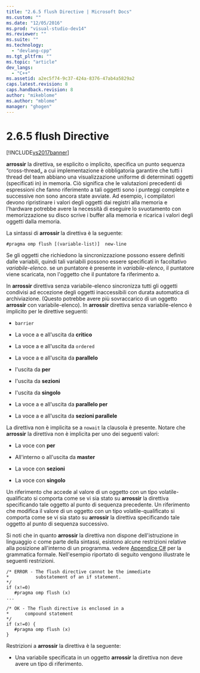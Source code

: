 ```yaml
---
title: "2.6.5 flush Directive | Microsoft Docs"
ms.custom: ""
ms.date: "12/05/2016"
ms.prod: "visual-studio-dev14"
ms.reviewer: ""
ms.suite: ""
ms.technology: 
  - "devlang-cpp"
ms.tgt_pltfrm: ""
ms.topic: "article"
dev_langs: 
  - "C++"
ms.assetid: a2ec5f74-9c37-424a-8376-47ab4a5829a2
caps.latest.revision: 8
caps.handback.revision: 8
author: "mikeblome"
ms.author: "mblome"
manager: "ghogen"
---
```

# 2.6.5 flush Directive
[!INCLUDE[vs2017banner](../../assembler/inline/includes/vs2017banner.md)]

**arrossir** la direttiva, se esplicito o implicito, specifica un punto sequenza “cross\-thread„ a cui implementazione è obbligatoria garantire che tutti i thread del team abbiano una visualizzazione uniforme di determinati oggetti \(specificati in\) in memoria.  Ciò significa che le valutazioni precedenti di espressioni che fanno riferimento a tali oggetti sono i punteggi complete e successive non sono ancora state avviate.  Ad esempio, i compilatori devono ripristinare i valori degli oggetti dai registri alla memoria e l'hardware potrebbe avere la necessità di eseguire lo svuotamento con memorizzazione su disco scrive i buffer alla memoria e ricarica i valori degli oggetti dalla memoria.  
  
 La sintassi di **arrossir** la direttiva è la seguente:  
  
```  
#pragma omp flush [(variable-list)]  new-line  
```  
  
 Se gli oggetti che richiedono la sincronizzazione possono essere definiti dalle variabili, quindi tali variabili possono essere specificati in facoltativo *variabile\-elenco*.  se un puntatore è presente in *variabile\-elenco*, il puntatore viene scaricata, non l'oggetto che il puntatore fa riferimento a.  
  
 In **arrossir** direttiva senza variabile\-elenco sincronizza tutti gli oggetti condivisi ad eccezione degli oggetti inaccessibili con durata automatica di archiviazione.  \(Questo potrebbe avere più sovraccarico di un oggetto **arrossir** con variabile\-elenco\). In **arrossir** direttiva senza variabile\-elenco è implicito per le direttive seguenti:  
  
-   `barrier`  
  
-   La voce a e all'uscita da **critico**  
  
-   La voce a e all'uscita da `ordered`  
  
-   La voce a e all'uscita da **parallelo**  
  
-   l'uscita da **per**  
  
-   l'uscita da **sezioni**  
  
-   l'uscita da **singolo**  
  
-   La voce a e all'uscita da **parallelo per**  
  
-   La voce a e all'uscita da **sezioni parallele**  
  
 La direttiva non è implicita se a `nowait` la clausola è presente.  Notare che **arrossir** la direttiva non è implicita per uno dei seguenti valori:  
  
-   La voce con **per**  
  
-   All'interno o all'uscita da **master**  
  
-   La voce con **sezioni**  
  
-   La voce con **singolo**  
  
 Un riferimento che accede al valore di un oggetto con un tipo volatile\-qualificato si comporta come se vi sia stato su **arrossir** la direttiva specificando tale oggetto al punto di sequenza precedente.  Un riferimento che modifica il valore di un oggetto con un tipo volatile\-qualificato si comporta come se vi sia stato su **arrossir** la direttiva specificando tale oggetto al punto di sequenza successivo.  
  
 Si noti che in quanto **arrossir** la direttiva non dispone dell'istruzione in linguaggio c come parte della sintassi, esistono alcune restrizioni relative alla posizione all'interno di un programma.  vedere [Appendice C\#](../../parallel/openmp/c-openmp-c-and-cpp-grammar.md) per la grammatica formale.  Nell'esempio riportato di seguito vengono illustrate le seguenti restrizioni.  
  
```  
/* ERROR - The flush directive cannot be the immediate  
*          substatement of an if statement.  
*/  
if (x!=0)  
   #pragma omp flush (x)  
...  
  
/* OK - The flush directive is enclosed in a  
*      compound statement  
*/  
if (x!=0) {  
   #pragma omp flush (x)  
}  
```  
  
 Restrizioni a **arrossir** la direttiva è la seguente:  
  
-   Una variabile specificata in un oggetto **arrossir** la direttiva non deve avere un tipo di riferimento.